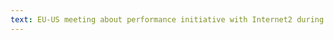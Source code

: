 ```yaml
---
text: EU-US meeting about performance initiative with Internet2 during TNC2004 conference, Rhodes, Greece.
---
```

